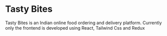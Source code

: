 # Tasty Bites

Tasty Bites is an Indian online food ordering and delivery platform. Currently only the frontend is developed using React, Tailwind Css and Redux

